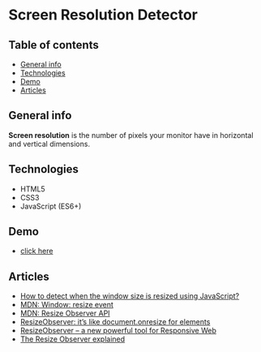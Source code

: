 # Screen Resolution Detector

## Table of contents
* [General info](#general-info)
* [Technologies](#technologies)
* [Demo](#demo)
* [Articles](#articles)

## General info

**Screen resolution** is the number of pixels your monitor have in horizontal and vertical dimensions.

## Technologies

* HTML5
* CSS3
* JavaScript (ES6+)

## Demo

- [click here](https://mikulew.github.io/js-screen-resolution-detector/)

## Articles
- [How to detect when the window size is resized using JavaScript?](https://www.geeksforgeeks.org/how-to-detect-when-the-window-size-is-resized-using-javascript/)
- [MDN: Window: resize event](https://developer.mozilla.org/en-US/docs/Web/API/Window/resize_event)
- [MDN: Resize Observer API](https://developer.mozilla.org/en-US/docs/Web/API/Resize_Observer_API)
- [ResizeObserver: it’s like document.onresize for elements](https://web.dev/resize-observer/)
- [ResizeObserver – a new powerful tool for Responsive Web](https://xebia.com/blog/resize-observer-api-detecting-element-size-change/)
- [The Resize Observer explained](https://pawelgrzybek.com/the-resize-observer-explained/)